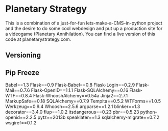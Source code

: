# Planetary Strategy #
This is a combination of a just-for-fun lets-make-a-CMS-in-python project and the desire to do some cool webdesign and put up a production site for a videogame (Planetary Annihilation). You can find a live version of this code at planetarystrategy.com.

## Versioning ##

## Pip Freeze ##

Babel==1.3
Flask==0.9
Flask-Babel==0.8
Flask-Login==0.2.9
Flask-Mail==0.7.6
Flask-OpenID==1.1.1
Flask-SQLAlchemy==0.16
Flask-WTF==0.8.4
Flask-WhooshAlchemy==0.54a
Jinja2==2.7.1
MarkupSafe==0.18
SQLAlchemy==0.7.9
Tempita==0.5.2
WTForms==1.0.5
Werkzeug==0.9.4
Whoosh==2.5.6
argparse==1.2.1
blinker==1.3
decorator==3.4.0
flup==1.0.2
itsdangerous==0.23
pbr==0.5.23
python-openid==2.2.5
pytz==2013b
speaklater==1.3
sqlalchemy-migrate==0.7.2
wsgiref==0.1.2

